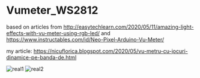 # Vumeter_WS2812
based on articles from http://easytechlearn.com/2020/05/11/amazing-light-effects-with-vu-meter-using-rgb-led/ and https://www.instructables.com/id/Neo-Pixel-Arduino-Vu-Meter/

my article: https://nicuflorica.blogspot.com/2020/05/vu-metru-cu-jocuri-dinamice-pe-banda-de.html

![real1](https://1.bp.blogspot.com/-fSb40yNWbYE/XtOJWC6eLNI/AAAAAAAAco8/QPRHz8zcb7AaifNbGwtTRL7ZWdp7r-vywCLcBGAsYHQ/s200/montaj.jpg)
![real2](https://1.bp.blogspot.com/-UvY5de5gkEY/XtOJeSHUmTI/AAAAAAAAcpA/m3oGYqp5ayUNJ9n_SFXE5CeCYMI56ln8ACLcBGAsYHQ/s200/paf_358_1.jpg)



